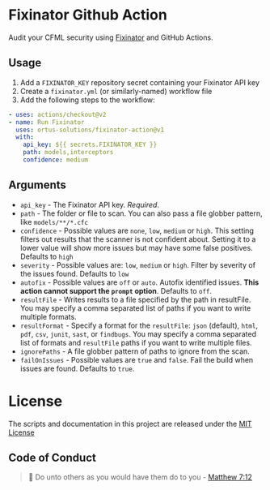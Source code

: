 # Fixinator Github Action

Audit your CFML security using [Fixinator](https://fixinator.app/) and GitHub Actions.

## Usage

1. Add a `FIXINATOR_KEY` repository secret containing your Fixinator API key
2. Create a `fixinator.yml` (or similarly-named) workflow file
3. Add the following steps to the workflow:

```yml
- uses: actions/checkout@v2
- name: Run Fixinator
  uses: ortus-solutions/fixinator-action@v1
  with:
    api_key: ${{ secrets.FIXINATOR_KEY }}
    path: models,interceptors
    confidence: medium
```

## Arguments

* `api_key` - The Fixinator API key. *Required*.
* `path` - The folder or file to scan. You can also pass a file globber pattern, like `models/**/*.cfc`
* `confidence` - Possible values are `none`, `low`, `medium` or `high`. This setting filters out results that the scanner is not confident about. Setting it to a lower value will show more issues but may have some false positives. Defaults to `high`
* `severity` - Possible values are: `low`, `medium` or `high`. Filter by severity of the issues found. Defaults to `low`
* `autofix` - Possible values are `off` or `auto`. Autofix identified issues. **This action cannot support the `prompt` option**. Defaults to `off`.
* `resultFile` - Writes results to a file specified by the path in resultFile. You may specify a comma separated list of paths if you want to write multiple formats.
* `resultFormat` - Specify a format for the `resultFile`: `json` (default), `html`, `pdf`, `csv`, `junit`, `sast`, or `findbugs`. You may specify a comma separated list of formats and `resultFile` paths if you want to write multiple files.
* `ignorePaths` - A file globber pattern of paths to ignore from the scan.
* `failOnIssues` - Possible values are `true` and `false`. Fail the build when issues are found. Defaults to `true`.

# License

The scripts and documentation in this project are released under the [MIT License](LICENSE)

## Code of Conduct

> :book: Do unto others as you would have them do to you - [Matthew 7:12](https://www.biblegateway.com/passage/?search=matthew+7%3A12&version=NIV)